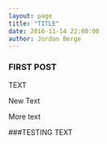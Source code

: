 ```yaml
---
layout: page
title: "TITLE"
date: 2016-11-14 22:00:00
author: Jordan Berge
---
```


### FIRST POST


TEXT

New Text

More text

###TESTING TEXT
